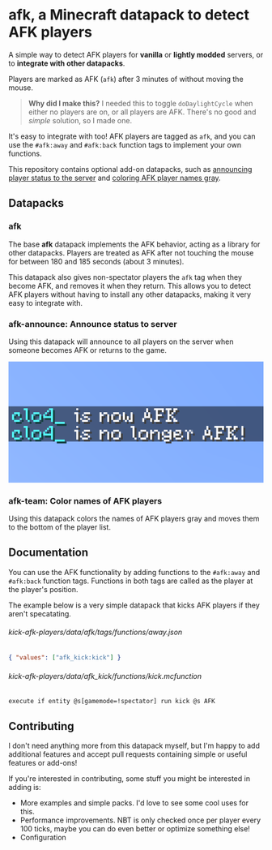 # afk, a Minecraft datapack to detect AFK players

A simple way to detect AFK players for **vanilla** or **lightly modded**
servers, or to **integrate with other datapacks**.

Players are marked as AFK (`afk`) after 3 minutes of without moving the mouse.

> **Why did I make this?** I needed this to toggle `doDaylightCycle` when either
> no players are on, or all players are AFK. There's no good and _simple_
> solution, so I made one.

It's easy to integrate with too! AFK players are tagged as `afk`, and you can
use the `#afk:away` and `#afk:back` function tags to implement your own
functions.

This repository contains optional add-on datapacks, such as
[announcing player status to the server](#afk-announce-announce-status-to-server)
and [coloring AFK player names gray](#afk-team-color-names-of-afk-players).

## Datapacks

### afk

The base **afk** datapack implements the AFK behavior, acting as a library for
other datapacks. Players are treated as AFK after not touching the mouse for
between 180 and 185 seconds (about 3 minutes).

This datapack also gives non-spectator players the `afk` tag when they become
AFK, and removes it when they return. This allows you to detect AFK players
without having to install any other datapacks, making it very easy to integrate
with.

### afk-announce: Announce status to server

Using this datapack will announce to all players on the server when someone
becomes AFK or returns to the game.

![Two chat messages: "clo4_ is now AFK", and "clo4_ is no longer AFK!"](assets/afk-announce.png)

### afk-team: Color names of AFK players

Using this datapack colors the names of AFK players gray and moves them to the
bottom of the player list.

## Documentation

You can use the AFK functionality by adding functions to the `#afk:away` and
`#afk:back` function tags. Functions in both tags are called as the player at
the player's position.

The example below is a very simple datapack that kicks AFK players if they
aren't specatating.

###### kick-afk-players/data/afk/tags/functions/away.json

```json
{ "values": ["afk_kick:kick"] }
```

###### kick-afk-players/data/afk_kick/functions/kick.mcfunction

```mcfunction
execute if entity @s[gamemode=!spectator] run kick @s AFK
```

## Contributing

I don't need anything more from this datapack myself, but I'm happy to add
additional features and accept pull requests containing simple or useful
features or add-ons!

If you're interested in contributing, some stuff you might be interested in
adding is:

- More examples and simple packs. I'd love to see some cool uses for this.
- Performance improvements. NBT is only checked once per player every 100 ticks, maybe you can do even better or optimize something else!
- Configuration
